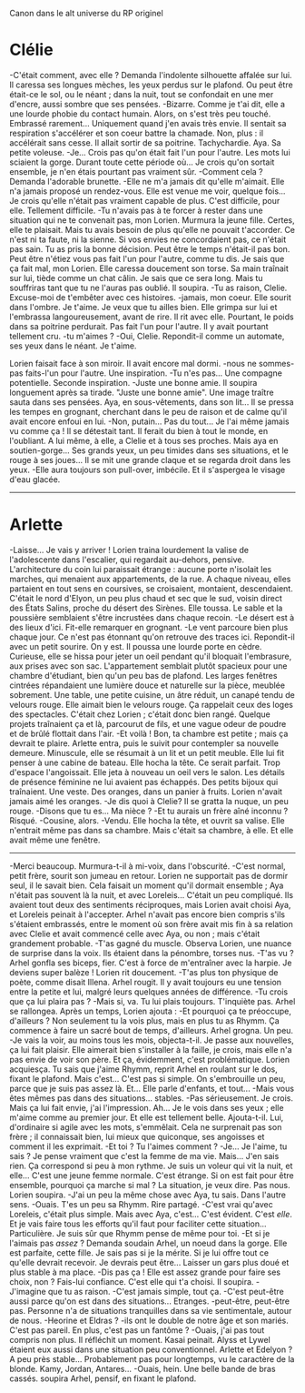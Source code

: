 



Canon dans le alt universe du RP originel




# Clélie

-C'était comment, avec elle ?
Demanda l'indolente silhouette affalée sur lui.
Il caressa ses longues mèches, les yeux perdus sur le plafond. Ou peut être était-ce le sol, ou le néant ; dans la nuit, tout se confondait en une mer d'encre, aussi sombre que ses pensées.
-Bizarre. Comme je t'ai dit, elle a une lourde phobie du contact humain. Alors, on s'est très peu touché. Embrassé rarement... Uniquement quand j'en avais très envie.
Il sentait sa respiration s'accélérer et son coeur battre la chamade. Non, plus : il accélérait sans cesse. Il allait sortir de sa poitrine.
Tachychardie.
Aya. Sa petite voleuse.
  -Je... Crois pas qu'on était fait l'un pour l'autre. Les mots lui sciaient la gorge. Durant toute cette période où... Je crois qu'on sortait ensemble, je n'en étais pourtant pas vraiment sûr.
  -Comment cela ? Demanda l'adorable brunette.
  -Elle ne m'a jamais dit qu'elle m'aimait. Elle n'a jamais proposé un rendez-vous. Elle est venue me voir, quelque fois... Je crois qu'elle n'était pas vraiment capable de plus. C'est difficile, pour elle. Tellement difficile.
  -Tu n'avais pas à te forcer à rester dans une situation qui ne te convenait pas, mon Lorien. Murmura la jeune fille. Certes, elle te plaisait. Mais tu avais besoin de plus qu'elle ne pouvait t'accorder. Ce n'est ni ta faute, ni la sienne. Si vos envies ne concordaient pas, ce n'était pas sain. Tu as pris la bonne décision. Peut être le temps n'était-il pas bon. Peut être n'étiez vous pas fait l'un pour l'autre, comme tu dis. Je sais que ça fait mal, mon Lorien. Elle caressa doucement son torse. Sa main traînait sur lui, tiède comme un chat câlin. Je sais que ce sera long. Mais tu souffriras tant que tu ne l'auras pas oublié.
  Il soupira.
  -Tu as raison, Clelie. Excuse-moi de t'embêter avec ces histoires.
  -jamais, mon coeur. Elle sourit dans l'ombre. Je t'aime. Je veux que tu ailles bien.
  Elle grimpa sur lui et l'embrassa langoureusement, avant de rire. Il rit avec elle. Pourtant, le poids dans sa poitrine perdurait.
Pas fait l'un pour l'autre. Il y avait pourtant tellement cru.
  -tu m'aimes ?
  -Oui, Clelie. Repondit-il comme un automate, ses yeux dans le néant. Je t'aime.


Lorien faisait face à son miroir. Il avait encore mal dormi.
  -nous ne sommes-pas faits-l'un pour l'autre.
  Une inspiration.
-Tu n'es pas... Une compagne potentielle.
  Seconde inspiration.
-Juste une bonne amie.
Il soupira longuement après sa tirade. "Juste une bonne amie". 
Une image traître sauta dans ses pensées. Aya, en sous-vêtements, dans son lit...
Il se pressa les tempes en grognant, cherchant dans le peu de raison et de calme qu'il avait encore enfoui en lui.
  -Non, putain... Pas du tout... Je l'ai même jamais vu comme ça !
  Il se détestait tant. Il ferait du bien à tout le monde, en l'oubliant. A lui même, à elle, a Clelie et à tous ses proches.
Mais aya en soutien-gorge... Ses grands yeux, un peu timides dans ses situations, et le rouge à ses joues...
Il se mit une grande claque et se regarda droit dans les yeux.
  -Elle aura toujours son pull-over, imbécile.
  Et il s'aspergea le visage d'eau glacée.

---

# Arlette

-Laisse... Je vais y arriver !
Lorien traina lourdement la valise de l'adolescente dans l'escalier, qui regardait au-dehors, pensive. L'architecture du coin lui paraissait étrange : aucune porte n'isolait les marches, qui menaient aux appartements, de la rue. A chaque niveau, elles partaient en tout sens en coursives, se croisaient, montaient, descendaient. C'était le nord d'Elyon, un peu plus chaud et sec que le sud, voisin direct des États Salins, proche du désert des Sirènes. Elle toussa. Le sable et la poussière semblaient s'être incrustées dans chaque recoin. 
  -Le désert est à des lieux d'ici. Fit-elle remarquer en grognant.
  -Le vent parcoure bien plus chaque jour. Ce n'est pas étonnant qu'on retrouve des traces ici. Repondit-il avec un petit sourire. On y est.
 Il poussa une lourde porte en cèdre. Curieuse, elle se hissa pour jeter un oeil pendant qu'il bloquait l'embrasure, aux prises avec son sac. L'appartement semblait plutôt spacieux pour une chambre d'étudiant, bien qu'un peu bas de plafond. Les larges fenêtres cintrées répandaient une lumière douce et naturelle sur la pièce, meublée sobrement. Une table, une petite cuisine, un âtre réduit, un canapé tendu de velours rouge. Elle aimait bien le velours rouge. Ça rappelait ceux des loges des spectacles.
C'était chez Lorien ; c'était donc bien rangé. Quelque projets traînaient ça et là, parcourut de fils, et une vague odeur de poudre et de brûlé flottait dans l'air.
  -Et voilà ! Bon, ta chambre est petite ; mais ça devrait te plaire.
  Arlette entra, puis le suivit pour contempler sa nouvelle demeure. Minuscule, elle se résumait à un lit et un petit meuble. Elle lui fit penser à une cabine de bateau.
  Elle hocha la tête. Ce serait parfait. Trop d'espace l'angoissait. Elle jeta à nouveau un oeil vers le salon.
Les détails de présence féminine ne lui avaient pas échappés. Des petits bijoux qui traînaient. Une veste. Des oranges, dans un panier à fruits. Lorien n'avait jamais aimé les oranges.
  -Je dis quoi à Clelie?
  Il se gratta la nuque, un peu rouge.
  -Disons que tu es... Ma nièce ?
  -Et tu aurais un frère aîné inconnu ? Risqué.
  -Cousine, alors.
  -Vendu.
  Elle hocha la tête, et ouvrit sa valise. Elle n'entrait même pas dans sa chambre.
Mais c'était sa chambre, à elle.
Et elle avait même une fenêtre.



---


  -Merci beaucoup. Murmura-t-il à mi-voix, dans l'obscurité.
  -C'est normal, petit frère, sourit son jumeau en retour.
  Lorien ne supportait pas de dormir seul, il le savait bien. Cela faisait un moment qu'il dormait ensemble ; Aya n'était pas souvent là la nuit, et avec Loreleis... C'était un peu compliqué. Ils avaient tout deux des sentiments réciproques, mais Lorien avait choisi Aya, et Loreleis peinait à l'accepter. Arhel n'avait pas encore bien compris s'ils s'étaient embrassés, entre le moment où son frère avait mis fin à sa relation avec Clelie et avait commencé celle avec Aya, ou non ; mais c'était grandement probable.
  -T'as gagné du muscle. Observa Lorien, une nuance de surprise dans la voix. Ils étaient dans la pénombre, torses nus.
  -T'as vu ? Arhel gonfla ses biceps, fier. C'est à force de m'entraîner avec la harpie. Je deviens super balèze !
  Lorien rit doucement.
  -T'as plus ton physique de poète, comme disait Illena.
  Arhel rougit. Il y avait toujours eu une tension entre la petite et lui, malgré leurs quelques années de différence.
  -Tu crois que ça lui plaira pas ?
  -Mais si, va. Tu lui plais toujours. T'inquiète pas.
  Arhel se rallongea. Après un temps, Lorien ajouta :
  -Et pourquoi ça te préoccupe, d'ailleurs ? Non seulement tu la vois plus, mais en plus tu as Rhymm. Ça commence à faire un sacré bout de temps, d'ailleurs.
  Arhel grogna. Un peu.
  -Je vais la voir, au moins tous les mois, objecta-t-il. Je passe aux nouvelles, ça lui fait plaisir. Elle aimerait bien s'installer à la faille, je crois, mais elle n'a pas envie de voir son père. Et ça, évidemment, c'est problématique. Lorien acquiesça. Tu sais que j'aime Rhymm, reprit Arhel en roulant sur le dos, fixant le plafond. Mais c'est... C'est pas si simple. On s'embrouille un peu, parce que je suis pas assez là. Et... Elle parle d'enfants, et tout...
  -Mais vous êtes mêmes pas dans des situations... stables.
  -Pas sérieusement. Je crois. Mais ça lui fait envie, j'ai l'impression. Ah... Je le vois dans ses yeux ; elle m'aime comme au premier jour. Et elle est tellement belle. Ajouta-t-il. 
  Lui, d'ordinaire si agile avec les mots, s'emmêlait. Cela ne surprenait pas son frère ; il connaissait bien, lui mieux que quiconque, ses angoisses et comment il les exprimait.
  -Et toi ? Tu l'aimes comment ?
  -Je... Je l'aime, tu sais ? Je pense vraiment que c'est la femme de ma vie. Mais... J'en sais rien. Ça correspond si peu à mon rythme. Je suis un voleur qui vit la nuit, et elle... C'est une jeune femme normale. C'est étrange. Si on est fait pour être ensemble, pourquoi ça marche si mal ? La situation, je veux dire. Pas nous.
  Lorien soupira.
  -J'ai un peu la même chose avec Aya, tu sais. Dans l'autre sens.
  -Ouais. T'es un peu sa Rhymm. 
  Rire partagé.
  -C'est vrai qu'avec Loreleis, c'était plus simple. Mais avec Aya, c'est... C'est évident. C'est *elle*. Et je vais faire tous les efforts qu'il faut pour faciliter cette situation... Particulière. Je suis sûr que Rhymm pense de même pour toi.
  -Et si je l'aimais pas *assez* ? Demanda soudain Arhel, un noeud dans la gorge. Elle est parfaite, cette fille. Je sais pas si je la mérite. Si je lui offre tout ce qu'elle devrait recevoir. Je devrais peut être... Laisser un gars plus doué et plus stable à ma place.
  -Dis pas ça ! Elle est assez grande pour faire ses choix, non ? Fais-lui confiance. C'est elle qui t'a choisi.
  Il soupira.
  -J'imagine que tu as raison.
  -C'est jamais simple, tout ça.
  -C'est peut-être aussi parce qu'on est dans des situations... Etranges.
  -peut-être, peut-être pas. Personne n'a de situations tranquilles dans sa vie sentimentale, autour de nous.
  -Heorine et Eldras ?
  -ils ont le double de notre âge et son mariés. C'est pas pareil. En plus, c'est pas un fantôme ?
  -Ouais, j'ai pas tout compris non plus.
  Il réfléchit un moment. Kasai peinait. Alyss et Lywel étaient eux aussi dans une situation peu conventionnel. Arlette et Edelyon ? A peu près stable... Probablement pas pour longtemps, vu le caractère de la blonde. Kamy, Jordan, Antares...
  -Ouais, hein. Une belle bande de bras cassés.
  soupira Arhel, pensif, en fixant le plafond.